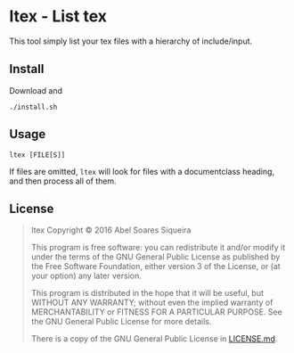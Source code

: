 # ltex - List tex

This tool simply list your tex files with a hierarchy of include/input.

## Install

Download and

    ./install.sh

## Usage

    ltex [FILE[S]]

If files are omitted, `ltex` will look for files with a documentclass heading,
and then process all of them.

## License

> ltex
> Copyright © 2016  Abel Soares Siqueira
> 
> This program is free software: you can redistribute it and/or modify
> it under the terms of the GNU General Public License as published by
> the Free Software Foundation, either version 3 of the License, or
> (at your option) any later version.
> 
> This program is distributed in the hope that it will be useful,
> but WITHOUT ANY WARRANTY; without even the implied warranty of
> MERCHANTABILITY or FITNESS FOR A PARTICULAR PURPOSE.  See the
> GNU General Public License for more details.
> 
> There is a copy of the GNU General Public License in [LICENSE.md](LICENSE.md).

